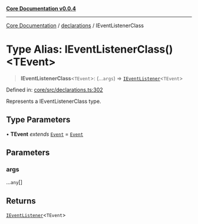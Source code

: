 [**Core Documentation v0.0.4**](../../README.md)

***

[Core Documentation](../../modules.md) / [declarations](../README.md) / IEventListenerClass

# Type Alias: IEventListenerClass()\<TEvent\>

> **IEventListenerClass**\<`TEvent`\>: (...`args`) => [`IEventListener`](../interfaces/IEventListener.md)\<`TEvent`\>

Defined in: [core/src/declarations.ts:302](https://github.com/stonemjs/core/blob/93efe04ef1a71ad6f49c3b315da54d45ace50f23/src/declarations.ts#L302)

Represents a IEventListenerClass type.

## Type Parameters

• **TEvent** *extends* [`Event`](../../events/Event/classes/Event.md) = [`Event`](../../events/Event/classes/Event.md)

## Parameters

### args

...`any`[]

## Returns

[`IEventListener`](../interfaces/IEventListener.md)\<`TEvent`\>
